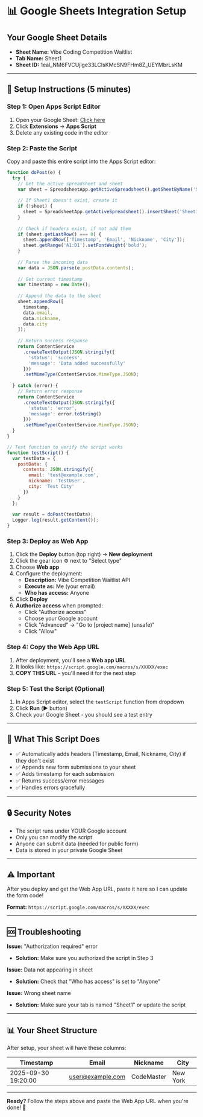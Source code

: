 # 📊 Google Sheets Integration Setup

## Your Google Sheet Details
- **Sheet Name:** Vibe Coding Competition Waitlist
- **Tab Name:** Sheet1
- **Sheet ID:** 1eal_NM6FVCUjlge33LCIsKMcSN9FHm8Z_UEYMbrLsKM

---

## 🚀 Setup Instructions (5 minutes)

### Step 1: Open Apps Script Editor

1. Open your Google Sheet: [Click here](https://docs.google.com/spreadsheets/d/1eal_NM6FVCUjlge33LCIsKMcSN9FHm8Z_UEYMbrLsKM/edit)
2. Click **Extensions** → **Apps Script**
3. Delete any existing code in the editor

### Step 2: Paste the Script

Copy and paste this entire script into the Apps Script editor:

```javascript
function doPost(e) {
  try {
    // Get the active spreadsheet and sheet
    var sheet = SpreadsheetApp.getActiveSpreadsheet().getSheetByName('Sheet1');
    
    // If Sheet1 doesn't exist, create it
    if (!sheet) {
      sheet = SpreadsheetApp.getActiveSpreadsheet().insertSheet('Sheet1');
    }
    
    // Check if headers exist, if not add them
    if (sheet.getLastRow() === 0) {
      sheet.appendRow(['Timestamp', 'Email', 'Nickname', 'City']);
      sheet.getRange('A1:D1').setFontWeight('bold');
    }
    
    // Parse the incoming data
    var data = JSON.parse(e.postData.contents);
    
    // Get current timestamp
    var timestamp = new Date();
    
    // Append the data to the sheet
    sheet.appendRow([
      timestamp,
      data.email,
      data.nickname,
      data.city
    ]);
    
    // Return success response
    return ContentService
      .createTextOutput(JSON.stringify({
        'status': 'success',
        'message': 'Data added successfully'
      }))
      .setMimeType(ContentService.MimeType.JSON);
      
  } catch (error) {
    // Return error response
    return ContentService
      .createTextOutput(JSON.stringify({
        'status': 'error',
        'message': error.toString()
      }))
      .setMimeType(ContentService.MimeType.JSON);
  }
}

// Test function to verify the script works
function testScript() {
  var testData = {
    postData: {
      contents: JSON.stringify({
        email: 'test@example.com',
        nickname: 'TestUser',
        city: 'Test City'
      })
    }
  };
  
  var result = doPost(testData);
  Logger.log(result.getContent());
}
```

### Step 3: Deploy as Web App

1. Click the **Deploy** button (top right) → **New deployment**
2. Click the gear icon ⚙️ next to "Select type"
3. Choose **Web app**
4. Configure the deployment:
   - **Description:** Vibe Competition Waitlist API
   - **Execute as:** Me (your email)
   - **Who has access:** Anyone
5. Click **Deploy**
6. **Authorize access** when prompted:
   - Click "Authorize access"
   - Choose your Google account
   - Click "Advanced" → "Go to [project name] (unsafe)"
   - Click "Allow"

### Step 4: Copy the Web App URL

1. After deployment, you'll see a **Web app URL**
2. It looks like: `https://script.google.com/macros/s/XXXXX/exec`
3. **COPY THIS URL** - you'll need it for the next step

### Step 5: Test the Script (Optional)

1. In Apps Script editor, select the `testScript` function from dropdown
2. Click **Run** (▶️ button)
3. Check your Google Sheet - you should see a test entry

---

## 📝 What This Script Does

- ✅ Automatically adds headers (Timestamp, Email, Nickname, City) if they don't exist
- ✅ Appends new form submissions to your sheet
- ✅ Adds timestamp for each submission
- ✅ Returns success/error messages
- ✅ Handles errors gracefully

---

## 🔒 Security Notes

- The script runs under YOUR Google account
- Only you can modify the script
- Anyone can submit data (needed for public form)
- Data is stored in your private Google Sheet

---

## ⚠️ Important

After you deploy and get the Web App URL, paste it here so I can update the form code!

**Format:** `https://script.google.com/macros/s/XXXXX/exec`

---

## 🆘 Troubleshooting

**Issue:** "Authorization required" error
- **Solution:** Make sure you authorized the script in Step 3

**Issue:** Data not appearing in sheet
- **Solution:** Check that "Who has access" is set to "Anyone"

**Issue:** Wrong sheet name
- **Solution:** Make sure your tab is named "Sheet1" or update the script

---

## 📊 Your Sheet Structure

After setup, your sheet will have these columns:

| Timestamp | Email | Nickname | City |
|-----------|-------|----------|------|
| 2025-09-30 19:20:00 | user@example.com | CodeMaster | New York |

---

**Ready?** Follow the steps above and paste the Web App URL when you're done! 🚀
